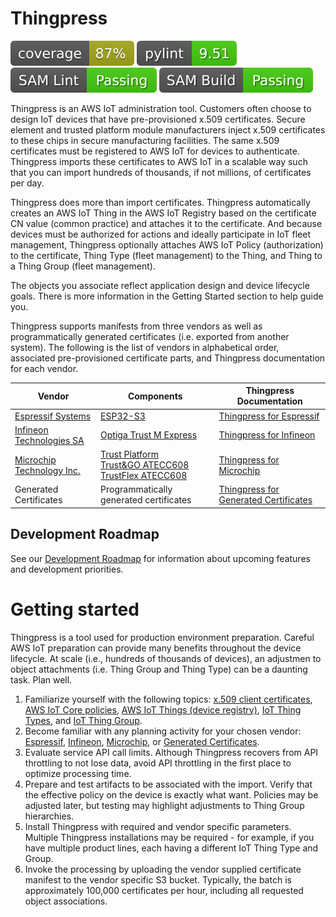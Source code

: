 # Thingpress

![Coverage](.github/coverage.svg)
![pylint](.github/linting.svg)
![samlint](.github/samlint.svg)
![sambuild](.github/sambuild.svg)

Thingpress is an AWS IoT administration tool. Customers often choose to design IoT devices that have pre-provisioned x.509 certificates. Secure element and trusted platform module manufacturers inject x.509 certificates to these chips in secure manufacturing facilities. The same x.509 certificates must be registered to AWS IoT for devices to authenticate. Thingpress imports these certificates to AWS IoT in a scalable way such that you can import hundreds of thousands, if not millions, of certificates per day.

Thingpress does more than import certificates. Thingpress automatically creates an AWS IoT Thing in the AWS IoT Registry based on the certificate CN value (common practice) and attaches it to the certificate. And because devices must be authorized for actions and ideally participate in IoT fleet management, Thingpress optionally attaches AWS IoT Policy (authorization) to the certificate, Thing Type (fleet management) to the Thing, and Thing to a Thing Group (fleet management).

The objects you associate reflect application design and device lifecycle goals. There is more information in the Getting Started section to help guide you.

Thingpress supports manifests from three vendors as well as programmatically generated certificates (i.e. exported from another system). The following is the list of vendors in alphabetical order, associated pre-provisioned certificate parts, and Thingpress documentation for each vendor.

| Vendor    | Components | Thingpress<br/>Documentation | 
| --------- | ---------- | ---------------------------- |
| [Espressif Systems](https://www.espressif.com/) | [ESP32-S3](https://www.espressif.com/en/products/socs/esp32-s3) | [Thingpress for Espressif](docs/vendors/espressif.md) |
| [Infineon Technologies SA](https://www.infineon.com/) | [Optiga Trust M Express](https://www.infineon.com/cms/en/product/security-smart-card-solutions/optiga-embedded-security-solutions/optiga-trust/optiga-trust-m-express/)| [Thingpress for Infineon](docs/vendors/infineon.md) |
| [Microchip Technology Inc.](https://www.microchip.com/) | [Trust Platform](https://www.microchip.com/en-us/products/security/trust-platform)<br/>[Trust&GO ATECC608](https://www.microchip.com/en-us/products/security/trust-platform/trust-and-go/trust-and-go-tls)<br/>[TrustFlex ATECC608](https://www.microchip.com/en-us/products/security/trust-platform/trustflex) | [Thingpress for Microchip](docs/vendors/microchip.md) |
| Generated Certificates | Programmatically generated certificates | [Thingpress for Generated Certificates](docs/vendors/generated.md) |

## Development Roadmap

See our [Development Roadmap](planning/ROADMAP.md) for information about upcoming features and development priorities.

# Getting started

Thingpress is a tool used for production environment preparation. Careful AWS IoT preparation can provide many benefits throughout the device lifecycle. At scale (i.e., hundreds of thousands of devices), an adjustmen to object attachments (i.e. Thing Group and Thing Type) can be a daunting task. Plan well.

1. Familiarize yourself with the following topics:
   [x.509 client certificates](https://docs.aws.amazon.com/iot/latest/developerguide/x509-client-certs.html),
   [AWS IoT Core policies](https://docs.aws.amazon.com/iot/latest/developerguide/iot-policies.html),
   [AWS IoT Things (device registry)](https://docs.aws.amazon.com/iot/latest/developerguide/thing-registry.html), 
   [IoT Thing Types](https://docs.aws.amazon.com/iot/latest/developerguide/thing-types.html), and
   [IoT Thing Group](https://docs.aws.amazon.com/iot/latest/developerguide/thing-groups.html).
2. Become familiar with any planning activity for your chosen vendor: [Espressif](docs/vendors/espressif.md), [Infineon](docs/vendors/infineon.md), [Microchip](docs/vendors/microchip.md), or [Generated Certificates](docs/vendors/generated.md).
3. Evaluate service API call limits. Although Thingpress recovers from API throttling to not lose data, avoid API throttling in the first place to optimize processing time.
3. Prepare and test artifacts to be associated with the import. Verify that the effective policy on the device is exactly what want. Policies may be adjusted later, but testing may highlight adjustments to Thing Group hierarchies.
4. Install Thingpress with required and vendor specific parameters. Multiple Thingpress installations may be required - for example, if you have multiple product lines, each having a different IoT Thing Type and Group.
5. Invoke the processing by uploading the vendor supplied certificate manifest to the vendor specific S3 bucket. Typically, the batch  is approximately 100,000 certificates per hour, including  all requested object associations.
